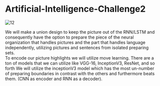 # Artificial-Intelligence-Challenge2
![12](https://user-images.githubusercontent.com/74718176/148668997-7c22a42f-d092-4f5f-9179-c99f7a6c6552.png)

We will make a union design to keep the picture out of the RNN/LSTM and consequently have the option to prepare the piece of the neural organization that handles pictures and the part that handles language independently, utilizing pictures and sentences from isolated preparing sets. </br >
To encode our picture highlights we will utilize move learning. There are a ton of models that we can utilize like VGG-16, InceptionV3, ResNet, and so forth
We will utilize the inceptionV3 model which has the most un-number of preparing boundaries in contrast with the others and furthermore beats them.  (CNN as encoder and RNN as a decoder).

